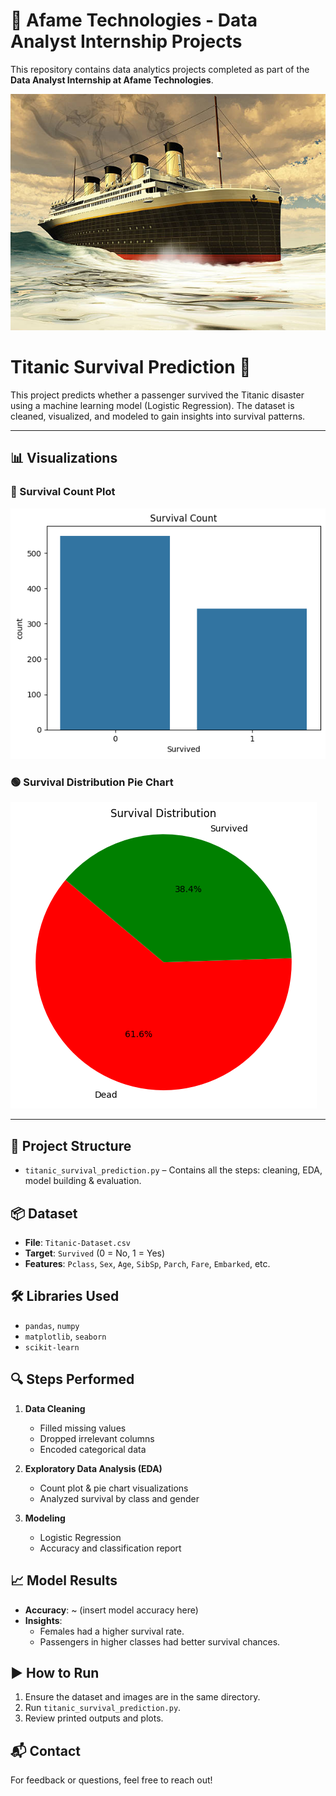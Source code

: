 # 🏢 Afame Technologies - Data Analyst Internship Projects

This repository contains data analytics projects completed as part of the **Data Analyst Internship at Afame Technologies**.

![Image](Titanic_Picture.jpg)

# Titanic Survival Prediction 🚢

This project predicts whether a passenger survived the Titanic disaster using a machine learning model (Logistic Regression). The dataset is cleaned, visualized, and modeled to gain insights into survival patterns.

---

## 📊 Visualizations

### 🔵 Survival Count Plot
![Survival Count](SurvivalCount.png)

### 🟢 Survival Distribution Pie Chart
![Survival Distribution](SurvivalDistribution.png)

---

## 📁 Project Structure

- `titanic_survival_prediction.py` – Contains all the steps: cleaning, EDA, model building & evaluation.

## 📦 Dataset

- **File**: `Titanic-Dataset.csv`
- **Target**: `Survived` (0 = No, 1 = Yes)
- **Features**: `Pclass`, `Sex`, `Age`, `SibSp`, `Parch`, `Fare`, `Embarked`, etc.

## 🛠️ Libraries Used

- `pandas`, `numpy`
- `matplotlib`, `seaborn`
- `scikit-learn`

## 🔍 Steps Performed

1. **Data Cleaning**  
   - Filled missing values  
   - Dropped irrelevant columns  
   - Encoded categorical data  

2. **Exploratory Data Analysis (EDA)**  
   - Count plot & pie chart visualizations  
   - Analyzed survival by class and gender  

3. **Modeling**  
   - Logistic Regression  
   - Accuracy and classification report  

## 📈 Model Results

- **Accuracy**: ~ (insert model accuracy here)
- **Insights**:
  - Females had a higher survival rate.
  - Passengers in higher classes had better survival chances.

## ▶️ How to Run

1. Ensure the dataset and images are in the same directory.
2. Run `titanic_survival_prediction.py`.
3. Review printed outputs and plots.

## 📬 Contact

For feedback or questions, feel free to reach out!
